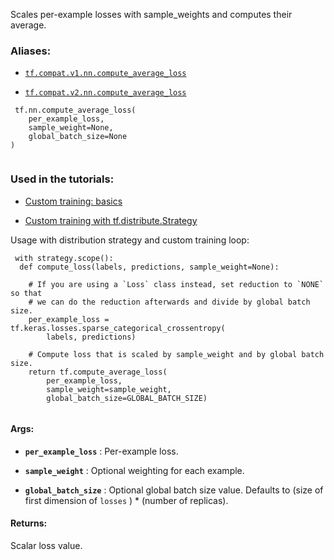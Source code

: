 Scales per-example losses with sample_weights and computes their average.



### Aliases:

- [ `tf.compat.v1.nn.compute_average_loss` ](/api_docs/python/tf/nn/compute_average_loss)

- [ `tf.compat.v2.nn.compute_average_loss` ](/api_docs/python/tf/nn/compute_average_loss)



```
 tf.nn.compute_average_loss(
    per_example_loss,
    sample_weight=None,
    global_batch_size=None
)
 
```



### Used in the tutorials:

- [Custom training: basics](https://tensorflow.google.cn/tutorials/customization/custom_training)

- [Custom training with tf.distribute.Strategy](https://tensorflow.google.cn/tutorials/distribute/custom_training)

Usage with distribution strategy and custom training loop:



```
 with strategy.scope():
  def compute_loss(labels, predictions, sample_weight=None):

    # If you are using a `Loss` class instead, set reduction to `NONE` so that
    # we can do the reduction afterwards and divide by global batch size.
    per_example_loss = tf.keras.losses.sparse_categorical_crossentropy(
        labels, predictions)

    # Compute loss that is scaled by sample_weight and by global batch size.
    return tf.compute_average_loss(
        per_example_loss,
        sample_weight=sample_weight,
        global_batch_size=GLOBAL_BATCH_SIZE)
 
```



#### Args:

- **`per_example_loss`** : Per-example loss.

- **`sample_weight`** : Optional weighting for each example.

- **`global_batch_size`** : Optional global batch size value. Defaults to (size of
first dimension of  `losses` ) * (number of replicas).



#### Returns:
Scalar loss value.

